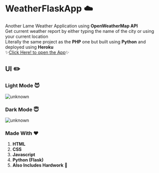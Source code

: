 # WeatherFlaskApp ☁️
Another Lame Weather Application using **OpenWeatherMap API**<br>
Get current weather report by either typing the name of the city
or using your current location<br>
Literally the same project as the **PHP** one but built using **Python** and deployed using **Heroku**<br>
✨<a href="https://kevinimmauel.github.io/WeatherFlaskApp/client/index.html">Click Here! to open the App</a>✨
## UI ✏️
### Light Mode 😈
![unknown](https://user-images.githubusercontent.com/83702067/172372906-87cc7afa-02a4-448a-8012-c1b4395dc813.png)<br>
### Dark Mode 😇
![unknown](https://user-images.githubusercontent.com/83702067/172372929-4a76579f-a777-4761-ba38-3e335e9eeb0b.png)
### Made With ❤️
1. **HTML**<br>
2. **CSS**<br>
3. **Javascript**<br>
4. **Python (Flask)** <br>
5. **Also Includes Hardwork** 🥲

